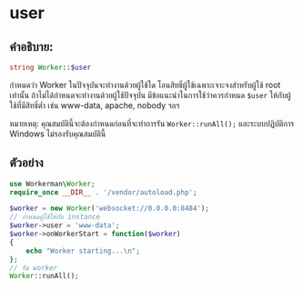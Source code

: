 # user

## คำอธิบาย:
```php
string Worker::$user
```

กำหนดว่า Worker ในปัจจุบันจะทำงานด้วยผู้ใช้ใด โอนสิทธิ์ผู้ใช้เฉพาะเจาะจงสำหรับผู้ใช้ root เท่านั้น ถ้าไม่ได้กำหนดจะทำงานด้วยผู้ใช้ปัจจุบัน มีข้อแนะนำในการใช้ว่าควรกำหนด `$user` ให้กับผู้ใช้ที่มีสิทธิ์ต่ำ เช่น www-data, apache, nobody ฯลฯ

หมายเหตุ: คุณสมบัตินี้จะต้องกำหนดก่อนที่จะทำการรัน ```Worker::runAll();``` และระบบปฏิบัติการ Windows ไม่รองรับคุณสมบัตินี้

## ตัวอย่าง

```php
use Workerman\Worker;
require_once __DIR__ . '/vendor/autoload.php';

$worker = new Worker('websocket://0.0.0.0:8484');
// กำหนดผู้ใช้ให้กับ instance
$worker->user = 'www-data';
$worker->onWorkerStart = function($worker)
{
    echo "Worker starting...\n";
};
// รัน worker
Worker::runAll();
```

